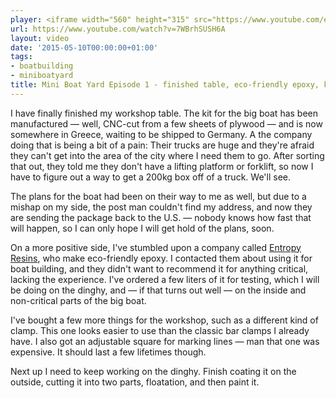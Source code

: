 ```yaml
---
player: <iframe width="560" height="315" src="https://www.youtube.com/embed/7WBrhSUSH6A" frameborder="0" allowfullscreen></iframe>
url: https://www.youtube.com/watch?v=7WBrhSUSH6A
layout: video
date: '2015-05-10T00:00:00+01:00'
tags:
- boatbuilding
- miniboatyard
title: Mini Boat Yard Episode 1 - finished table, eco-friendly epoxy, kit delivery
---
```


I have finally finished my workshop table. The kit for the big boat has been manufactured — well, CNC-cut from a few sheets of plywood — and is now somewhere in Greece, waiting to be shipped to Germany. A the company doing that is being a bit of a pain: Their trucks are huge and they're afraid they can't get into the area of the city where I need them to go. After sorting that out, they told me they don't have a lifting platform or forklift, so now I have to figure out a way to get a 200kg box off of a truck. We'll see.

The plans for the boat had been on their way to me as well, but due to a mishap on my side, the post man couldn't find my address, and now they are sending the package back to the U.S. — nobody knows how fast that will happen, so I can only hope I will get hold of the plans, soon.

On a more positive side, I've stumbled upon a company called [Entropy Resins](https://entropyresins.com/), who make eco-friendly epoxy. I contacted them about using it for boat building, and they didn't want to recommend it for anything critical, lacking the experience. I've ordered a few liters of it for testing, which I will be doing on the dinghy, and — if that turns out well — on the inside and non-critical parts of the big boat.

I've bought a few more things for the workshop, such as a different kind of clamp. This one looks easier to use than the classic bar clamps I already have. I also got an adjustable square for marking lines — man that one was expensive. It should last a few lifetimes though.

Next up I need to keep working on the dinghy. Finish coating it on the outside, cutting it into two parts, floatation, and then paint it.
